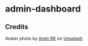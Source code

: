 # admin-dashboard

## Credits
Avatar photo by <a href="https://unsplash.com/@amiwnrk?utm_source=unsplash&utm_medium=referral&utm_content=creditCopyText">Amin RK</a> on <a href="https://unsplash.com/collections/38ml3KaaYgk/avatar?utm_source=unsplash&utm_medium=referral&utm_content=creditCopyText">Unsplash</a>